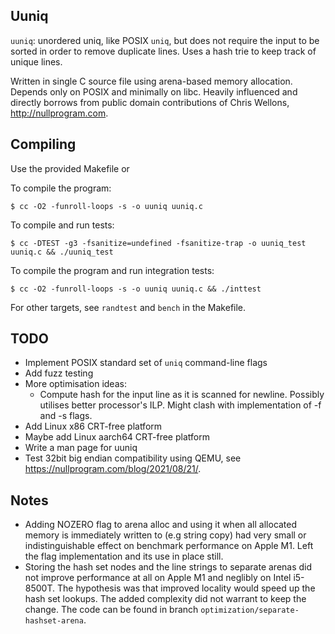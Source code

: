 ## Uuniq

`uuniq`: unordered uniq, like POSIX `uniq`, but does not require the input to be sorted in order to remove duplicate lines. Uses a hash trie to keep track of unique lines.

Written in single C source file using arena-based memory allocation. Depends only on POSIX and minimally on libc. Heavily influenced and directly borrows from public domain contributions of Chris Wellons, http://nullprogram.com.

## Compiling

Use the provided Makefile or

To compile the program:
```shell
$ cc -O2 -funroll-loops -s -o uuniq uuniq.c
```

To compile and run tests:
```shell
$ cc -DTEST -g3 -fsanitize=undefined -fsanitize-trap -o uuniq_test uuniq.c && ./uuniq_test
```

To compile the program and run integration tests:
```shell
$ cc -O2 -funroll-loops -s -o uuniq uuniq.c && ./inttest
```

For other targets, see `randtest` and `bench` in the Makefile.

## TODO
- Implement POSIX standard set of `uniq` command-line flags
- Add fuzz testing
- More optimisation ideas:
  - Compute hash for the input line as it is scanned for newline. Possibly utilises better processor's ILP. Might clash with implementation of -f and -s flags.
- Add Linux x86 CRT-free platform
- Maybe add Linux aarch64 CRT-free platform
- Write a man page for uuniq
- Test 32bit big endian compatibility using QEMU, see https://nullprogram.com/blog/2021/08/21/.

## Notes
- Adding NOZERO flag to arena alloc and using it when all allocated memory is immediately written to (e.g string copy) had very small or indistinguishable effect on benchmark performance on Apple M1. Left the flag implementation and its use in place still.
- Storing the hash set nodes and the line strings to separate arenas did not improve performance at all on Apple M1 and neglibly on Intel i5-8500T. The hypothesis was that improved locality would speed up the hash set lookups. The added complexity did not warrant to keep the change. The code can be found in branch `optimization/separate-hashset-arena`.

